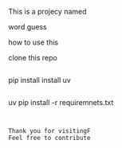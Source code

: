 This is a projecy named

word guess

how to use this 


clone this repo
```

```

pip install install uv
```

```
uv pip install -r requiremnets.txt
```


Thank you for visitingF
Feel free to contribute

